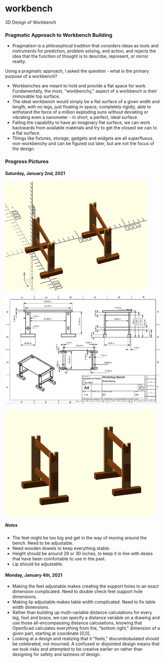 # workbench

3D Design of Workbench

### Pragmatic Approach to Workbench Building

 * Pragmatism is a philosophical tradition that considers ideas as tools and instruments for prediction, problem solving, and action, and rejects the idea that the function of thought is to describe, represent, or mirror reality.

 Using a pragmatic approach, I asked the question - what is the primary purpose of a workbench?

 * Workbenches are meant to hold and provide a flat space for work.  Fundamentally, the most, "workbenchy," aspect of a workbench is their immovable top surface.
 * The ideal workbench would simply be a flat surface of a given width and length, with no legs, just floating in space, completely rigidly, able to withstand the force of a million exploding suns without deviating or vibrating even a nanometer - in short, a perfect, ideal surface.
 * Failing the capability to have an imaginary flat surface, we can work backwards from available materials and try to get the closest we can to a flat surface.
 * Things like fixtures, storage, gadgets and widgets are all superfluous, non-workbenchy and can be figured out later, but are not the focus of the design.

### Progress Pictures

#### Saturday, January 2nd, 2021

![01](/assets/images/progresspics/progress01.png)

![02](/assets/images/progresspics/progress02.png)

![03](/assets/images/progresspics/progress03.png)

##### Notes

* The feet might be too big and get in the way of moving around the bench.  Need to be adjustable.
* Need wooden dowels to keep everything stable.
* Height should be around 29 or 30 inches, to keep it in line with desks that have been comfortable to use in the past.
* Lip should be adjustable.

#### Monday, January 4th, 2021

* Making the feet adjustable makes creating the support holes to an exact dimension complicated. Need to double check feet support hole dimensions.
* Making lip adjustable makes table width complicated.  Need to fix table width dimensions.
* Rather than building up multi-variable distance calculations for every leg, foot and brace, we can specify a distance variable on a drawing and use those all-encompassing distance calculations, knowing that OpenScad calculates everything from the, "bottom right," dimension of a given part, starting at coordinate [0,0].
* Looking at a design and realizing that it "feels," discombobulated should be celebrated, not mourned. A confused or disjointed design means that we took risks and attempted to be creative earlier on rather than designing for safety and laziness of design.
